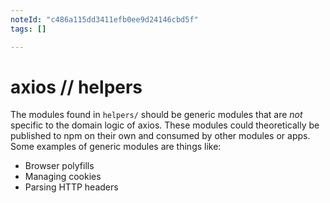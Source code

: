 ```yaml
---
noteId: "c486a115dd3411efb0ee9d24146cbd5f"
tags: []

---
```


# axios // helpers

The modules found in `helpers/` should be generic modules that are _not_ specific to the domain logic of axios. These modules could theoretically be published to npm on their own and consumed by other modules or apps. Some examples of generic modules are things like:

- Browser polyfills
- Managing cookies
- Parsing HTTP headers
